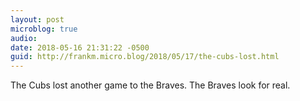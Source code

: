 ```yaml
---
layout: post
microblog: true
audio: 
date: 2018-05-16 21:31:22 -0500
guid: http://frankm.micro.blog/2018/05/17/the-cubs-lost.html
---
```

The Cubs lost another game to the Braves. The Braves look for real. 
